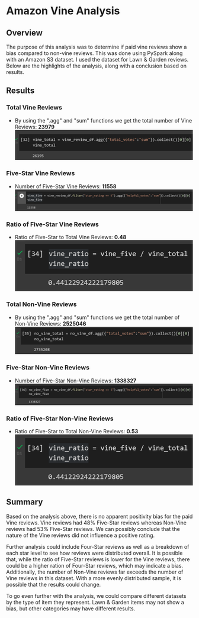 # Amazon Vine Analysis


## Overview

The purpose of this analysis was to determine if paid vine reviews show a bias compared to non-vine reviews.  This was done using PySpark along with an Amazon S3 dataset.  I used the dataset for Lawn & Garden reviews.  Below are the highlights of the analysis, along with a conclusion based on results.

## Results
### Total Vine Reviews
- By using the ".agg" and "sum" functions we get the total number of Vine Reviews:  **23979**
![Vine Total](https://github.com/cflavallee/Amazon_Vine_Analysis/blob/main/Images/vinetotal.PNG)

### Five-Star Vine Reviews
- Number of Five-Star Vine Reviews:  **11558**
![Vine Five Star](https://github.com/cflavallee/Amazon_Vine_Analysis/blob/main/Images/vinefivestar.PNG)

### Ratio of Five-Star Vine Reviews
- Ratio of Five-Star to Total Vine Reviews:  **0.48**
![Vine Ratio](https://github.com/cflavallee/Amazon_Vine_Analysis/blob/main/Images/vineratio.PNG)

### Total Non-Vine Reviews
- By using the ".agg" and "sum" functions we get the total number of Non-Vine Reviews:  **2525046**
![Non-Vine Total](https://github.com/cflavallee/Amazon_Vine_Analysis/blob/main/Images/novinetotal.PNG)

### Five-Star Non-Vine Reviews
- Number of Five-Star Non-Vine Reviews:  **1338327**
![Non-Vine Five Star](https://github.com/cflavallee/Amazon_Vine_Analysis/blob/main/Images/novinefivestar.PNG)

### Ratio of Five-Star Non-Vine Reviews
- Ratio of Five-Star to Total Non-Vine Reviews:  **0.53**
![Non-Vine Ratio](https://github.com/cflavallee/Amazon_Vine_Analysis/blob/main/Images/vineratio.PNG)

## Summary

Based on the analysis above, there is no apparent positivity bias for the paid Vine reviews.  Vine reviews had 48% Five-Star reviews whereas Non-Vine reviews had 53% Five-Star reviews.  We can possibly conclude that the nature of the Vine reviews did not influence a positive rating.  

Further analysis could include Four-Star reviews as well as a breakdown of each star level to see how reviews were distributed overall.  It is possible that, while the ratio of Five-Star reviews is lower for the Vine reviews, there could be a higher ration of Four-Star reviews, which may indicate a bias.  Additionally, the number of Non-Vine reviews far exceeds the number of Vine reviews in this dataset.  With a more evenly distributed sample, it is possible that the results could change.  

To go even further with the analysis, we could compare different datasets by the type of item they represent.  Lawn & Garden items may not show a bias, but other categories may have different results. 

